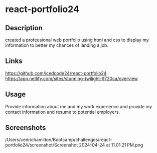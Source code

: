 # react-portfolio24

## Description
created a profeesional web portfolio using html and css to display my information to better my chances of landing a job.

## Links
https://github.com/icedcode24/react-portfolio24
https://app.netlify.com/sites/stunning-twilight-9720ca/overview

## Usage
Provide information about me and my work experience and provide my contact information and resume to potential employers.
## Screenshots
/Users/cedrichamilton/Bootcamp/challenges/react-portfolio24/screenshot/Screenshot 2024-04-24 at 11.01.21 PM.png